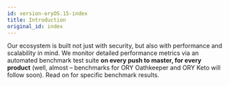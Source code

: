 ```yaml
---
id: version-oryOS.15-index
title: Introduction
original_id: index
---
```


Our ecosystem is built not just with security, but also with performance and
scalability in mind. We monitor detailed performance metrics via an automated
benchmark test suite **on every push to master, for every product** (well,
almost &ndash; benchmarks for ORY Oathkeeper and ORY Keto will follow soon).
Read on for specific benchmark results.
